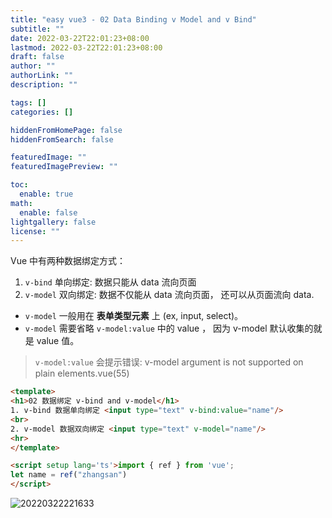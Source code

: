 ```yaml
---
title: "easy vue3 - 02 Data Binding v Model and v Bind"
subtitle: ""
date: 2022-03-22T22:01:23+08:00
lastmod: 2022-03-22T22:01:23+08:00
draft: false
author: ""
authorLink: ""
description: ""

tags: []
categories: []

hiddenFromHomePage: false
hiddenFromSearch: false

featuredImage: ""
featuredImagePreview: ""

toc:
  enable: true
math:
  enable: false
lightgallery: false
license: ""
---
```


Vue 中有两种数据绑定方式：

1. `v-bind` 单向绑定: 数据只能从 data 流向页面
2. `v-model` 双向绑定: 数据不仅能从 data 流向页面， 还可以从页面流向 data.
  + `v-model` 一般用在 **表单类型元素** 上 (ex, input, select)。
  + `v-model` 需要省略 `v-model:value` 中的 value ， 因为 v-model 默认收集的就是 value 值。

> `v-model:value` 会提示错误: v-model argument is not supported on plain elements.vue(55)



```html
<template>
<h1>02 数据绑定 v-bind and v-model</h1>
1. v-bind 数据单向绑定 <input type="text" v-bind:value="name"/>
<br>
2. v-model 数据双向绑定 <input type="text" v-model="name"/>
<hr>
</template>

<script setup lang='ts'>import { ref } from 'vue';
let name = ref("zhangsan")
</script>
```

![20220322221633](https://assets.tangx.in/blog/easy-vue3-02-data-binding-v-model-and-v-bind/20220322221633.png)
